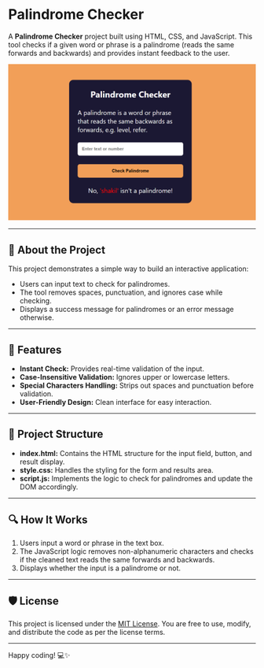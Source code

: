 # Palindrome Checker

A **Palindrome Checker** project built using HTML, CSS, and JavaScript. This tool checks if a given word or phrase is a palindrome (reads the same forwards and backwards) and provides instant feedback to the user.

![Palindrome Number Preview](palindrome-number.png)


---

## 📖 About the Project
This project demonstrates a simple way to build an interactive application:
- Users can input text to check for palindromes.
- The tool removes spaces, punctuation, and ignores case while checking.
- Displays a success message for palindromes or an error message otherwise.

---

## 🚀 Features
- **Instant Check:** Provides real-time validation of the input.
- **Case-Insensitive Validation:** Ignores upper or lowercase letters.
- **Special Characters Handling:** Strips out spaces and punctuation before validation.
- **User-Friendly Design:** Clean interface for easy interaction.

---

## 📂 Project Structure
- **index.html:** Contains the HTML structure for the input field, button, and result display.
- **style.css:** Handles the styling for the form and results area.
- **script.js:** Implements the logic to check for palindromes and update the DOM accordingly.

---

## 🔍 How It Works
1. Users input a word or phrase in the text box.
2. The JavaScript logic removes non-alphanumeric characters and checks if the cleaned text reads the same forwards and backwards.
3. Displays whether the input is a palindrome or not.

---

## 🛡️ License
This project is licensed under the [MIT License](LICENSE). You are free to use, modify, and distribute the code as per the license terms.

---

Happy coding! 💻✨